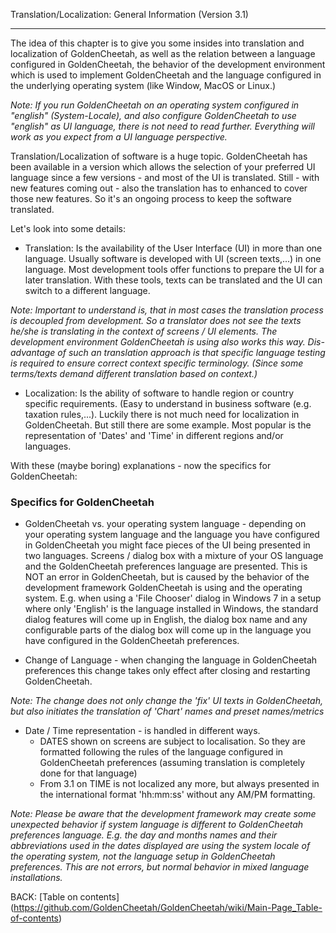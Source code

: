Translation/Localization: General Information (Version 3.1)
***

The idea of this chapter is to give you some insides into translation and localization of GoldenCheetah, as well as the relation between a language configured in GoldenCheetah, the behavior of the development environment which is used to implement GoldenCheetah and the language configured in the underlying operating system (like Window, MacOS or Linux.)

_Note: If you run GoldenCheetah on an operating system configured in "english" (System-Locale), and also configure GoldenCheetah to use "english" as UI language, there is not need to read further. Everything will work as you expect from a UI language perspective._

Translation/Localization of software is a huge topic. GoldenCheetah has been available in a version which allows the selection of your preferred UI language since a few versions - and most of the UI is translated. Still - with new features coming out - also the translation has to enhanced to cover those new features. So it's an ongoing process to keep the software translated.

Let's look into some details:

* Translation: Is the availability of the User Interface (UI) in more than one language. Usually software is developed with UI (screen texts,...) in one language. Most development tools offer functions to prepare the UI for a later translation. With these tools, texts can be translated and the UI can switch to a different language. 

_Note: Important to understand is, that in most cases the translation process is decoupled from development. So a translator does not see the texts he/she is translating in the context of screens / UI elements. The development environment GoldenCheetah is using also works this way. Dis-advantage of such an translation approach is that specific language testing is required to ensure correct context specific terminology. (Since some terms/texts demand different translation based on context.)_

* Localization: Is the ability of software to handle region or country specific requirements. (Easy to understand in business software (e.g. taxation rules,...). Luckily there is not much need for localization in GoldenCheetah. But still there are some example. Most popular is the representation of 'Dates' and 'Time' in different regions and/or languages.

With these (maybe boring) explanations - now the specifics for GoldenCheetah:

### Specifics for GoldenCheetah

* GoldenCheetah vs. your operating system language - depending on your operating system language and the language you have configured in GoldenCheetah you might face pieces of the UI being presented in two languages. Screens / dialog box with a mixture of your OS language and the GoldenCheetah preferences language are presented. This is NOT an error in GoldenCheetah, but is caused by the behavior of the development framework GoldenCheetah is using and the operating system. E.g. when using a 'File Chooser' dialog in Windows 7 in a setup where only 'English' is the language installed in Windows, the standard dialog features will come up in English, the dialog box name and any configurable parts of the dialog box will come up in the language you have configured in the GoldenCheetah preferences.

* Change of Language - when changing the language in GoldenCheetah preferences this change takes only effect after closing and restarting GoldenCheetah.

_Note: The change does not only change the 'fix' UI texts in GoldenCheetah, but also initiates the translation of 'Chart' names and preset names/metrics_

* Date / Time representation - is handled in different ways. 
  * DATES shown on screens are subject to localisation. So they are formatted following the rules of the language configured in GoldenCheetah preferences (assuming translation is completely done for that language)
  * From 3.1 on TIME is not localized any more, but always presented in the international format 'hh:mm:ss' without any AM/PM formatting.

_Note: Please be aware that the development framework may create some unexpected behavior if system language is different to GoldenCheetah preferences language. E.g. the day and months names and their abbreviations used in the dates displayed are using the system locale of the operating system, not the language setup in GoldenCheetah preferences. This are not errors, but normal behavior in mixed language installations._

BACK: [Table on contents] (https://github.com/GoldenCheetah/GoldenCheetah/wiki/Main-Page_Table-of-contents)